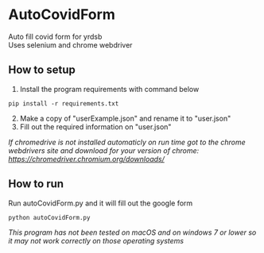 # AutoCovidForm
Auto fill covid form for yrdsb\
Uses selenium and chrome webdriver
## How to setup
1. Install the program requirements with command below
```
pip install -r requirements.txt
```
2. Make a copy of "userExample.json" and rename it to "user.json"
3. Fill out the required information on "user.json"

*If chromedrive is not installed automaticly on run time got to the chrome webdrivers site and download for your version of chrome: https://chromedriver.chromium.org/downloads/*

## How to run
Run autoCovidForm.py and it will fill out the google form
```
python autoCovidForm.py
```
*This program has not been tested on macOS and on windows 7 or lower so it may not work correctly on those operating systems*